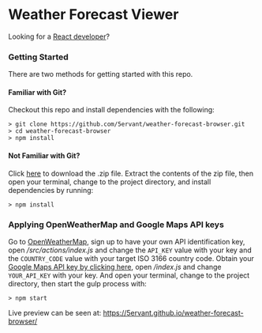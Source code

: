 # Weather Forecast Viewer

Looking for a [React developer](https://www.5techcenter.com)?

### Getting Started

There are two methods for getting started with this repo.

#### Familiar with Git?
Checkout this repo and install dependencies with the following:

```
> git clone https://github.com/5ervant/weather-forecast-browser.git
> cd weather-forecast-browser
> npm install
```

#### Not Familiar with Git?
Click [here](https://github.com/5ervant/weather-forecast-browser/archive/master.zip) to download the .zip file. Extract the contents of the zip file, then open your terminal, change to the project directory, and install dependencies by running:

```
> npm install
```

### Applying OpenWeatherMap and Google Maps API keys ###

Go to [OpenWeatherMap](https://openweathermap.org), sign up to have your own API identification key, open */src/actions/index.js* and change the `API_KEY` value with your key and the `COUNTRY_CODE` value with your target ISO 3166 country code. Obtain your [Google Maps API key by clicking here](https://developers.google.com/maps/documentation/javascript/get-api-key), open */index.js* and change `YOUR_API_KEY` with your key. And open your terminal, change to the project directory, then start the gulp process with:

```
> npm start
```

Live preview can be seen at: https://5ervant.github.io/weather-forecast-browser/
